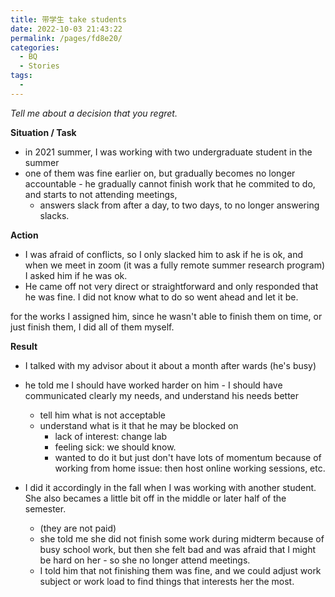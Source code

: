 ```yaml
---
title: 带学生 take students
date: 2022-10-03 21:43:22
permalink: /pages/fd8e20/
categories:
  - BQ
  - Stories
tags:
  - 
---
```


*Tell me about a decision that you regret.*

**Situation / Task**

- in 2021 summer, I was working with two undergraduate student in the summer
- one of them was fine earlier on, but gradually becomes no longer accountable - he gradually cannot finish work that he commited to do, and starts to not attending meetings, 
	- answers slack from after a day, to two days, to no longer answering slacks. 

**Action**

- I was afraid of conflicts, so I only slacked him to ask if he is ok, and when we meet in zoom (it was a fully remote summer research program) I asked him if he was ok.
- He came off not very direct or straightforward and only responded that he was fine. I did not know what to do so went ahead and let it be. 

for the works I assigned him, since he wasn't able to finish them on time, or just finish them, I did all of them myself. 

**Result**

- I talked with my advisor about it about a month after wards (he's busy)
- he told me I should have worked harder on him - I should have communicated clearly my needs, and understand his needs better
	- tell him what is not acceptable
	- understand what is it that he may be blocked on
		- lack of interest: change lab
		- feeling sick: we should know.
		- wanted to do it but just don't have lots of momentum because of working from home issue: then host online working sessions, etc. 

- I did it accordingly in the fall when I was working with another student. She also becames a little bit off in the middle or later half of the semester.
	- (they are not paid)
	- she told me she did not finish some work during midterm because of busy school work, but then she felt bad and was afraid that I might be hard on her - so she no longer attend meetings.
	- I told him that not finishing them was fine, and we could adjust work subject or work load to find things that interests her the most. 

